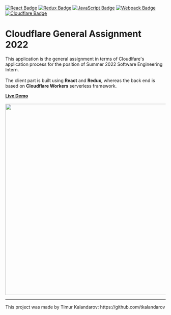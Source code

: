 [![React Badge](https://img.shields.io/badge/-React-blue?style=flat&logo=React&logoColor=white)](https://reactjs.org/)
[![Redux Badge](https://img.shields.io/badge/-Redux-blueviolet?style=flat&logo=Redux&logoColor=white)](https://redux.js.org/)
[![JavaScript Badge](https://img.shields.io/badge/-JavaScript-yellow?style=flat&logo=JavaScript&logoColor=white)](https://www.javascript.com/)
[![Webpack Badge](https://img.shields.io/badge/-Webpack-blue?style=flat&logo=Webpack&logoColor=white)](https://redux.js.org/)
[![Cloudflare Badge](https://img.shields.io/badge/-Cloudflare-orange?style=flat&logo=Cloudflare&logoColor=white)](https://workers.cloudflare.com/)


# Cloudflare General Assignment 2022

This application is the general assignment in terms of Cloudlfare's application process for the position of Summer 2022 Software Engineering Intern. 
<br/><br/>
The client part is built using <b>React</b> and <b>Redux</b>, whereas the back end is based on <b>Cloudflare Workers</b> serverless framework. 

<b>[Live Demo](https://cloudflare-social-network.tkalandarov.workers.dev/feed)</b>
<br/>
<br/>
<img src="media/screenshot" width=600/>

<hr/>
This project was made by Timur Kalandarov:
https://github.com/tkalandarov